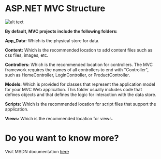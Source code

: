 # ASP.NET MVC Structure 

![alt text][logo]

[logo]: https://github.com/yeseniamolinab/mvc5-introduction/blob/master/mvc-structure.png "Mvc structure"



**By default, MVC projects include the following folders:**

**App_Data:**
Which is the physical store for data. 

**Content:** 
Which is the recommended location to add content files such as css files, images, etc. 

**Controllers:** 
Which is the recommended location for controllers. The MVC framework requires the names of all controllers to end with "Controller", such as HomeController, LoginController, or ProductController.

**Models:** 
Which is provided for classes that represent the application model for your MVC Web application. This folder usually includes code that defines objects and that defines the logic for interaction with the data store.

**Scripts:**
Which is the recommended location for script files that support the application. 

**Views:**
Which is the recommended location for views. 

# Do you want to know more?

Visit MSDN documentation [here](https://msdn.microsoft.com/en-us/library/dd410120(v=vs.100).aspx)
